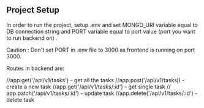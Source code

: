 ## Project Setup



In order to run the project, setup .env and set MONGO_URI variable equal to DB connection string and PORT variable equal to port value (port you want to run backend on) .



Caution : Don't set PORT in .env file to 3000 as frontend is running on port 3000.



Routes in backend are: 

//app.get('/api/v1/tasks')   - get all the tasks 
//app.post('/api/v1/tasksĮ) - create a new task 
//app.get('/api/v1/tasks/:id') - get single task
// app.patch('/api/v1/tasks/:id') - update task 
//app.delete('/api/v1/tasks/:id')   - delete task